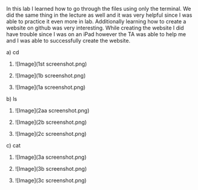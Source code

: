 In this lab I learned how to go through the files using only the terminal. We did the same thing in the lecture as well and it was very helpful since I was able to practice it even more in lab. Additionally learning how to create a website on github was very interesting. While creating the website I did have trouble since I was on an iPad however the TA was able to help me and I was able to successfully create the website.





a) cd


  1) ![Image](1st screenshot.png)
     
  2) ![Image](1b screenshot.png)
     
  3) ![Image](1a screenshot.png) 


b) ls


  1) ![Image](2aa screenshot.png)
     
  2) ![Image](2b screenshot.png)
     
  3) ![Image](2c screenshot.png)


c) cat


  1) ![Image](3a screenshot.png)
     
  2) ![Image](3b screenshot.png)
     
  3) ![Image](3c screenshot.png)
